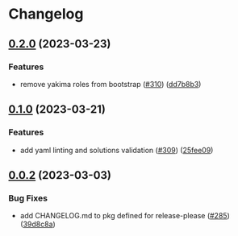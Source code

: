 # Changelog

## [0.2.0](https://github.com/GoogleCloudPlatform/pubsec-declarative-toolkit/compare/solutions/gatekeeper-policies/0.1.0...solutions/gatekeeper-policies/0.2.0) (2023-03-23)


### Features

* remove yakima roles from bootstrap ([#310](https://github.com/GoogleCloudPlatform/pubsec-declarative-toolkit/issues/310)) ([dd7b8b3](https://github.com/GoogleCloudPlatform/pubsec-declarative-toolkit/commit/dd7b8b3738c6e03d424cde2eb75c8f802caaa14f))

## [0.1.0](https://github.com/GoogleCloudPlatform/pubsec-declarative-toolkit/compare/solutions/gatekeeper-policies/0.0.2...solutions/gatekeeper-policies/0.1.0) (2023-03-21)

### Features

* add yaml linting and solutions validation ([#309](https://github.com/GoogleCloudPlatform/pubsec-declarative-toolkit/issues/309)) ([25fee09](https://github.com/GoogleCloudPlatform/pubsec-declarative-toolkit/commit/25fee09dd6c62931032569fbc2cc8bf090fd9266))

## [0.0.2](https://github.com/GoogleCloudPlatform/pubsec-declarative-toolkit/compare/solutions/gatekeeper-policies-v0.0.1...solutions/gatekeeper-policies/0.0.2) (2023-03-03)

### Bug Fixes

* add CHANGELOG.md to pkg defined for release-please ([#285](https://github.com/GoogleCloudPlatform/pubsec-declarative-toolkit/issues/285)) ([39d8c8a](https://github.com/GoogleCloudPlatform/pubsec-declarative-toolkit/commit/39d8c8a5c41a0c500385ec432039260672296daf))
